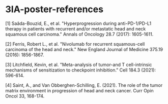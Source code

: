 # 3IA-poster-references

[1] Saâda-Bouzid, E., et al. "Hyperprogression during anti-PD-1/PD-L1 therapy in patients with recurrent and/or metastatic  head and neck squamous cell carcinoma." Annals of Oncology 28.7 (2017): 1605-1611.

[2] Ferris, Robert L., et al. "Nivolumab for recurrent squamous-cell carcinoma of the head and neck." New England Journal of Medicine 375.19 (2016): 1856-1867.

[3] Litchfield, Kevin, et al. "Meta-analysis of tumor-and T cell-intrinsic mechanisms of sensitization to checkpoint inhibition." Cell 184.3 (2021): 596-614.

[4] Saint, A., and Van Obberghen-Schilling, E. (2021). The role of the tumor matrix environment in progression of head and neck cancer. Curr Opin Oncol 33, 168-174.
